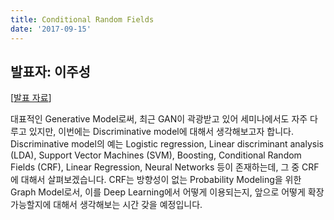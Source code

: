 ```yaml
---
title: Conditional Random Fields
date: '2017-09-15'
---
```


## 발표자: 이주성

[[발표 자료](/seminar/regular/w6_1.pptx)]

대표적인 Generative Model로써, 최근 GAN이 곽광받고 있어 세미나에서도 자주 다루고 있지만, 이번에는 Discriminative model에 대해서 생각해보고자 합니다.
Discriminative model의 예는 Logistic regression, Linear discriminant analysis (LDA), Support Vector Machines (SVM), Boosting, Conditional Random Fields (CRF), Linear Regression, Neural Networks 등이 존재하는데, 그 중 CRF에 대해서 살펴보겠습니다.
CRF는 방향성이 없는 Probability Modeling을 위한 Graph Model로서, 이를 Deep Learning에서 어떻게 이용되는지, 앞으로 어떻게 확장가능할지에 대해서 생각해보는 시간 갖을 예정입니다.
